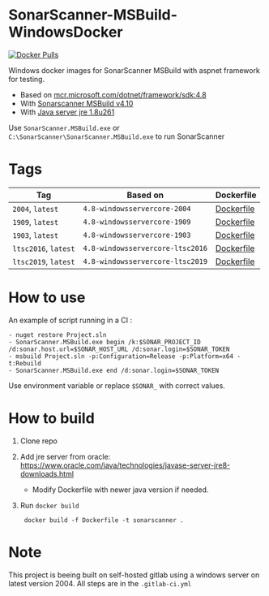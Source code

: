 # SonarScanner-MSBuild-WindowsDocker

[![Docker Pulls](https://img.shields.io/docker/pulls/ncareau/sonarscanner-msbuild-windowsdocker)](https://hub.docker.com/r/ncareau/sonarscanner-msbuild-windowsdocker)

Windows docker images for SonarScanner MSBuild with aspnet framework for testing.

* Based on [mcr.microsoft.com/dotnet/framework/sdk:4.8](https://hub.docker.com/_/microsoft-dotnet-framework-sdk/)
* With [Sonarscanner MSBuild v4.10](https://docs.sonarqube.org/latest/analysis/scan/sonarscanner-for-msbuild/)
* With [Java server jre 1.8u261](https://www.oracle.com/java/technologies/javase-server-jre8-downloads.html)

Use `SonarScanner.MSBuild.exe` or `C:\SonarScanner\SonarScanner.MSBuild.exe` to run SonarScanner

# Tags

| Tag              | Based on                     | Dockerfile |
|------------------|------------------------------|------------|
| `2004`, `latest` | `4.8-windowsservercore-2004` | [Dockerfile](https://github.com/ncareau/SonarScanner-MSBuild-WindowsDocker/blob/master/Dockerfile-2004) |
| `1909`, `latest` | `4.8-windowsservercore-1909` | [Dockerfile](https://github.com/ncareau/SonarScanner-MSBuild-WindowsDocker/blob/master/Dockerfile-1909) |
| `1903`, `latest` | `4.8-windowsservercore-1903` | [Dockerfile](https://github.com/ncareau/SonarScanner-MSBuild-WindowsDocker/blob/master/Dockerfile-1903) |
| `ltsc2016`, `latest` | `4.8-windowsservercore-ltsc2016` | [Dockerfile](https://github.com/ncareau/SonarScanner-MSBuild-WindowsDocker/blob/master/Dockerfile-ltsc2016) |
| `ltsc2019`, `latest` | `4.8-windowsservercore-ltsc2019` | [Dockerfile](https://github.com/ncareau/SonarScanner-MSBuild-WindowsDocker/blob/master/Dockerfile-ltsc2019) |

# How to use

An example of script running in a CI :

    - nuget restore Project.sln
    - SonarScanner.MSBuild.exe begin /k:$SONAR_PROJECT_ID /d:sonar.host.url=$SONAR_HOST_URL /d:sonar.login=$SONAR_TOKEN
    - msbuild Project.sln -p:Configuration=Release -p:Platform=x64 -t:Rebuild
    - SonarScanner.MSBuild.exe end /d:sonar.login=$SONAR_TOKEN

Use environment variable or replace `$SONAR_` with correct values. 

# How to build

1. Clone repo
2. Add jre server from oracle: https://www.oracle.com/java/technologies/javase-server-jre8-downloads.html
    * Modify Dockerfile with newer java version if needed.
4. Run `docker build`

        docker build -f Dockerfile -t sonarscanner .

# Note

This project is beeing built on self-hosted gitlab using a windows server on latest version 2004. All steps are in the `.gitlab-ci.yml`